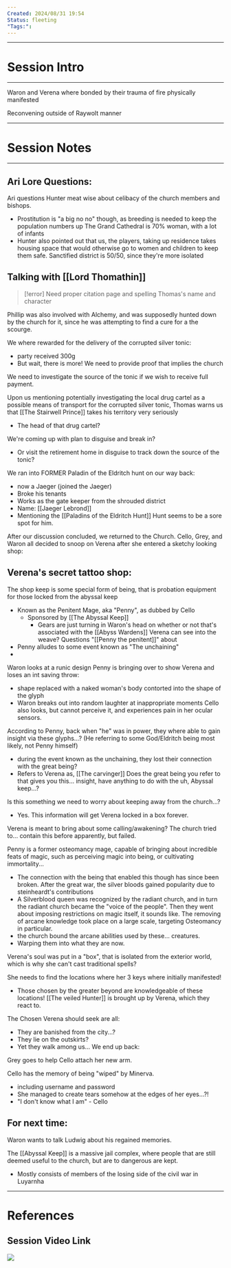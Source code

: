 ```yaml
---
Created: 2024/08/31 19:54
Status: fleeting
"Tags:":
---
```

---
# Session Intro
---
Waron and Verena where bonded by their trauma of fire
physically manifested

Reconvening outside of Raywolt manner

---
# Session Notes
---
## Ari Lore Questions:
Ari questions Hunter meat wise about celibacy of the church members and bishops.
- Prostitution is "a big no no" though, as breeding is needed to keep the population numbers up
The Grand Cathedral is 70% woman, with a lot of infants
- Hunter also pointed out that us, the players, taking up residence takes housing space that would otherwise go to women and children to keep them safe.
Sanctified district is 50/50, since they're more isolated

## Talking with [[Lord Thomathin]] 
> [!error] Need proper citation page and spelling Thomas's name and character

Phillip was also involved with Alchemy, and was supposedly hunted down by the church for it, since he was attempting to find a cure for a the scourge.

We where rewarded for the delivery of the corrupted silver tonic:
- party received 300g
- But wait, there is more! We need to provide proof that implies the church

We need to investigate the source of the tonic if we wish to receive full payment.

Upon us mentioning potentially investigating the local drug cartel as a possible means of transport for the corrupted silver tonic, Thomas warns us that [[The Stairwell Prince]] takes his territory very seriously
- The head of that drug cartel?

We're coming up with plan to disguise and break in?
- Or visit the retirement home in disguise to track down the source of the tonic?

We ran into FORMER Paladin of the Eldritch hunt on our way back:
- now a Jaeger (joined the Jaeger)
- Broke his tenants
- Works as the gate keeper from the shrouded district
- Name: [[Jaeger Lebrond]]
- Mentioning the [[Paladins of the Eldritch Hunt]] Hunt seems to be a sore spot for him.

After our discussion concluded, we returned to the Church. Cello, Grey, and Waron all decided to snoop on Verena after she entered a sketchy looking shop:
## Verena's secret tattoo shop:
The shop keep is some special form of being, that is probation equipment for those locked from the abyssal keep
- Known as the Penitent Mage, aka "Penny", as dubbed by Cello
	- Sponsored by [[The Abyssal Keep]]
		- Gears are just turning in Waron's head on whether or not that's associated with the [[Abyss Wardens]]
Verena can see into the weave? Questions "[[Penny the penitent]]" about
- Penny alludes to some event known as "The unchaining"
- 
Waron looks at a runic design Penny is bringing over to show Verena and loses an int saving throw:
- shape replaced with a naked woman's body contorted into the shape of the glyph
- Waron breaks out into random laughter at inappropriate moments
Cello also looks, but cannot perceive it, and experiences pain in her ocular sensors.

According to Penny, back when "he" was in power, they where able to gain insight via these glyphs...? (He referring to some God/Eldritch being most likely, not Penny himself)
- during the event known as the unchaining, they lost their connection with the great being?
- Refers to Verena as, [[The carvinger]]
Does the great being you refer to that gives you this... insight, have anything to do with the uh, Abyssal keep...?

Is this something we need to worry about keeping away from the church...?
- Yes. This information will get Verena locked in a box forever.

Verena is meant to bring about some calling/awakening?
The church tried to... contain this before apparently, but failed.

Penny is a former osteomancy mage, capable of bringing about incredible feats of magic, such as perceiving magic into being, or cultivating immortality...
- The connection with the being that enabled this though has since been broken.
After the great war, the silver bloods gained popularity due to steinheardt's contributions
- A Silverblood queen was recognized by the radiant church, and in turn the radiant church became the "voice of the people".
Then they went about imposing restrictions on magic itself, it sounds like. The removing of arcane knowledge took place on a large scale, targeting Osteomancy in particular.
- the church bound the arcane abilities used by these... creatures.
- Warping them into what they are now.

Verena's soul was put in a "box", that is isolated from the exterior world, which is why she can't cast traditional spells?

She needs to find the locations where her 3 keys where initially manifested!
- Those chosen by the greater beyond are knowledgeable of these locations!
 [[The veiled Hunter]] is brought up by Verena, which they react to.
 
The Chosen Verena should seek are all:  
  - They are banished from the city...?
  - They lie on the outskirts? 
  - Yet they walk among us...
We end up back:

Grey goes to help Cello attach her new arm.

Cello has the memory of being "wiped" by Minerva.
- including username and password
- She managed to create tears somehow at the edges of her eyes...?!
- "I don't know what I am" - Cello

## For next time: 
Waron wants to talk Ludwig about his regained memories.

The [[Abyssal Keep]] is a massive jail complex, where people that are still deemed useful to the church, but are to dangerous are kept.
- Mostly consists of members of the losing side of the civil war in Luyarnha
---
# References
## Session Video Link
![](https://youtu.be/JavUQeFJfkA)